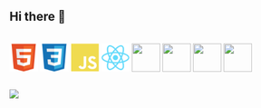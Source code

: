## Hi there 👋



<div style="display: inline_block"><br>
  
  <img align="center" alt="OkauanDev-HTML" height="50" width="50" src="https://raw.githubusercontent.com/devicons/devicon/master/icons/html5/html5-original.svg">
  <img align="center" alt="OkauanDev-CSS" height="50" width="50" src="https://raw.githubusercontent.com/devicons/devicon/master/icons/css3/css3-original.svg">
  <img align="center" alt="OkauanDev-Js" height="50" width="50" src="https://raw.githubusercontent.com/devicons/devicon/master/icons/javascript/javascript-plain.svg">
  <img align="center" alt="OkauanDev-React" height="50" width="50" src="https://raw.githubusercontent.com/devicons/devicon/master/icons/react/react-original.svg">
  <img src="https://cdn.jsdelivr.net/gh/devicons/devicon@latest/icons/nodejs/nodejs-original.svg" height="50" width="50" align="center" />
  <img src="https://cdn.jsdelivr.net/gh/devicons/devicon@latest/icons/sqldeveloper/sqldeveloper-original.svg" height="50" width="50" align="center" />
  <img src="https://cdn.jsdelivr.net/gh/devicons/devicon@latest/icons/mysql/mysql-original.svg"  height="50" width="50" align="center"/>
  <img src="https://cdn.jsdelivr.net/gh/devicons/devicon@latest/icons/git/git-original.svg" height="50" width="50" align="center"/>



</div><br>

<div> 

<a href="https://www.linkedin.com/in/kauan-pinheiro-do-nascimento/" target="_blank"><img src="https://img.shields.io/badge/-LinkedIn-%230077B5?style=for-the-badge&logo=linkedin&logoColor=white" target="_blank"></a> 
  
</div>

